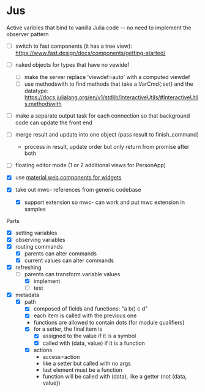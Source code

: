 # Jus
Active varibles that bind to vanilla Julia code -- no need to implement the observer pattern

- [ ] switch to fast components (it has a tree view):
      https://www.fast.design/docs/components/getting-started/
- [ ] naked objects for types that have no vewidef
  - [ ] make the server replace 'viewdef=auto' with a computed viewdef
  - [ ] use methodswith to find methods that take a VarCmd{:set} and the datatype:
        https://docs.julialang.org/en/v1/stdlib/InteractiveUtils/#InteractiveUtils.methodswith
- [ ] make a separate output task for each connection so that background code can update the front end
- [ ] merge result and update into one object (pass result to finish_command)
  - process in result, update order but only return from promise after both
- [ ] floating editor mode (1 or 2 additional views for PersonApp)

- [X] use [material web components for widgets](https://github.com/material-components/material-web)
- [X] take out mwc- references from generic codebase
  - [X] support extension so mwc- can work and put mwc extension in samples

Parts

- [X] setting variables
- [X] observing variables
- [X] routing commands
  - [X] parents can alter commands
  - [X] current values can alter commands
- [X] refreshing
  - [ ] parents can transform variable values
    - [X] implement
    - [ ] test
- [X] metadata
  - [X] path
    - [X] composed of fields and functions: "a b() c d"
    - [X] each item is called with the previous one
    - functions are allowed to contain dots (for module qualifiers)
    - [X] for a setter, the final item is
      - [X] assigned to the value if it is a symbol
      - [X] called with (data, value) if it is a function
    - [X] actions
      - access=action
      - like a setter but called with no args
      - last element must be a function
      - function will be called with (data), like a getter (not (data, value))
